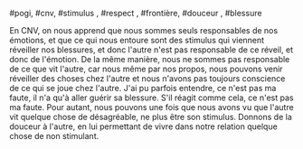#pogi, #cnv, #stimulus , #respect , #frontière, #douceur , #blessure 

En CNV, on nous apprend que nous sommes seuls responsables de nos émotions, et que ce qui nous entoure sont des stimulus qui viennent réveiller nos blessures, et donc l'autre n'est pas responsable de ce réveil, et donc de l'émotion.
De la même manière, nous ne sommes pas responsable de ce que vit l'autre, car nous même par nos propos, nous pouvons venir réveiller des choses chez l'autre et nous n'avons pas toujours conscience de ce qui se joue chez l'autre.
J'ai pu parfois entendre, ce n'est pas ma faute, il n'a qu'à aller guérir sa blessure. S'il réagit comme cela, ce n'est pas ma faute.
Pour autant, nous pouvons une fois que nous avons vu que l'autre vit quelque chose de désagréable, ne plus être son stimulus. Donnons de la douceur à l'autre, en lui permettant de vivre dans notre relation quelque chose de non stimulant.